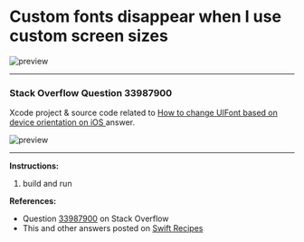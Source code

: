 # Custom fonts disappear when I use custom screen sizes

![preview](https://i.stack.imgur.com/0L1hR.png)

---

### Stack Overflow Question 33987900

Xcode project & source code related to [How to change UIFont based on device orientation on iOS ](https://stackoverflow.com/questions/33987900/custom-fonts-disappear-when-i-use-custom-screen-sizes-in-xcode-7/34030416#34030416) answer.

![preview](https://i.stack.imgur.com/KY3f7.png)

---

**Instructions:**

1. build and run

**References:**

- Question [33987900](https://stackoverflow.com/questions/33987900) on Stack Overflow
- This and other answers posted on [Swift Recipes](http://swiftarchitect.com/recipes/)

